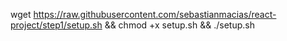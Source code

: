 

wget https://raw.githubusercontent.com/sebastianmacias/react-project/step1/setup.sh && chmod +x setup.sh && ./setup.sh

